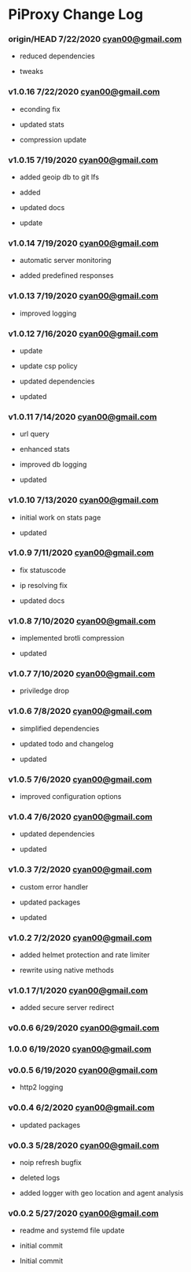 # PiProxy Change Log

### **origin/HEAD** 7/22/2020 cyan00@gmail.com

- reduced dependencies

- tweaks

### **v1.0.16** 7/22/2020 cyan00@gmail.com

- econding fix

- updated stats

- compression update

### **v1.0.15** 7/19/2020 cyan00@gmail.com

- added geoip db to git lfs

- added

- updated docs

- update

### **v1.0.14** 7/19/2020 cyan00@gmail.com

- automatic server monitoring

- added predefined responses

### **v1.0.13** 7/19/2020 cyan00@gmail.com

- improved logging

### **v1.0.12** 7/16/2020 cyan00@gmail.com

- update

- update csp policy

- updated dependencies

- updated

### **v1.0.11** 7/14/2020 cyan00@gmail.com

- url query

- enhanced stats

- improved db logging

- updated

### **v1.0.10** 7/13/2020 cyan00@gmail.com

- initial work on stats page

- updated

### **v1.0.9** 7/11/2020 cyan00@gmail.com

- fix statuscode

- ip resolving fix

- updated docs

### **v1.0.8** 7/10/2020 cyan00@gmail.com

- implemented brotli compression

- updated

### **v1.0.7** 7/10/2020 cyan00@gmail.com

- priviledge drop

### **v1.0.6** 7/8/2020 cyan00@gmail.com

- simplified dependencies

- updated todo and changelog

- updated

### **v1.0.5** 7/6/2020 cyan00@gmail.com

- improved configuration options

### **v1.0.4** 7/6/2020 cyan00@gmail.com

- updated dependencies

- updated

### **v1.0.3** 7/2/2020 cyan00@gmail.com

- custom error handler

- updated packages

- updated

### **v1.0.2** 7/2/2020 cyan00@gmail.com

- added helmet protection and rate limiter

- rewrite using native methods

### **v1.0.1** 7/1/2020 cyan00@gmail.com

- added secure server redirect

### **v0.0.6** 6/29/2020 cyan00@gmail.com

### **1.0.0** 6/19/2020 cyan00@gmail.com

### **v0.0.5** 6/19/2020 cyan00@gmail.com

- http2 logging

### **v0.0.4** 6/2/2020 cyan00@gmail.com

- updated packages

### **v0.0.3** 5/28/2020 cyan00@gmail.com

- noip refresh bugfix

- deleted logs

- added logger with geo location and agent analysis

### **v0.0.2** 5/27/2020 cyan00@gmail.com

- readme and systemd file update

- initial commit

- Initial commit
